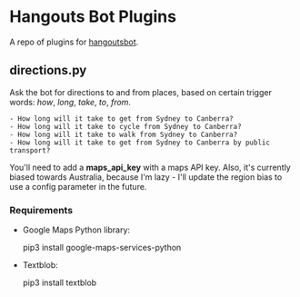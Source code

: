 # Hangouts Bot Plugins

A repo of plugins for [hangoutsbot](https://github.com/hangoutsbot/hangoutsbot/).

## directions.py

Ask the bot for directions to and from places, based on certain trigger words: _how_, _long_, _take_, _to_, _from_.

    - How long will it take to get from Sydney to Canberra?
    - How long will it take to cycle from Sydney to Canberra?
    - How long will it take to walk from Sydney to Canberra?
    - How long will it take to get from Sydney to Canberra by public transport?

You'll need to add a **maps\_api\_key** with a maps API key. Also, it's currently biased towards Australia, because I'm lazy - I'll update the region bias to use a config parameter in the future.

### Requirements

- Google Maps Python library:

    pip3 install google-maps-services-python

- Textblob:

    pip3 install textblob
